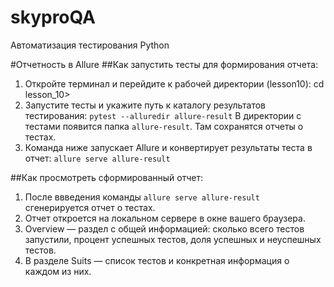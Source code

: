 # skyproQA
Автоматизация тестирования Python

#Отчетность в Allure
##Как запустить тесты для формирования отчета:
1. Откройте терминал и перейдите к рабочей директории (lesson10): cd lesson_10>
2. Запустите тесты и укажите путь к каталогу результатов тестирования: `pytest --alluredir allure-result` В директории с тестами появится папка `allure-result`. Там сохранятся отчеты о тестах.
3. Команда ниже запускает Allure и конвертирует результаты теста в отчет: `allure serve allure-result`

##Как просмотреть сформированный отчет:
1. После ввведения команды `allure serve allure-result` сгенерируется отчет о тестах.
2. Отчет откроется на локальном сервере в окне вашего браузера.
3. Overview — раздел с общей информацией: сколько всего тестов запустили, процент успешных тестов, доля успешных и неуспешных тестов.
4. В разделе Suits — список тестов и конкретная информация о каждом из них.